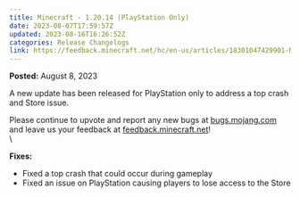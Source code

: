 ```yaml
---
title: Minecraft - 1.20.14 (PlayStation Only)
date: 2023-08-07T17:59:57Z
updated: 2023-08-16T16:26:52Z
categories: Release Changelogs
link: https://feedback.minecraft.net/hc/en-us/articles/18301047429901-Minecraft-1-20-14-PlayStation-Only-
---
```


**Posted:** August 8, 2023

A new update has been released for PlayStation only to address a top crash and Store issue.

Please continue to upvote and report any new bugs at [bugs.mojang.com](https://bugs.mojang.com/) and leave us your feedback at [feedback.minecraft.net](https://feedback.minecraft.net/)!\
\

**Fixes:**

-   Fixed a top crash that could occur during gameplay
-   Fixed an issue on PlayStation causing players to lose access to the Store
